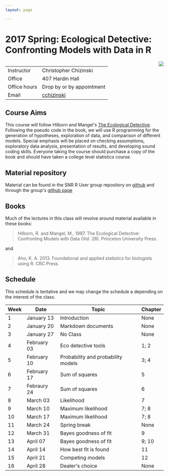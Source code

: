 ```yaml
---
layout: page

---
```


# 2017 Spring:  Ecological Detective:  Confronting Models with Data in R

<img style="float: right;" src="/SNR_R_Group/figs/R.jpeg">

|   |   | 
|---|---|
| Instructor  |  Christopher Chizinski | 
| Office | 407 Hardin Hall  | 
| Office hours | Drop by or by appointment  | 
| Email  | [cchizinski](mailto:cchizinski2@unl.edu)


## Course Aims
This course will follow Hilborn and Mangel's [The Ecological Detective](http://press.princeton.edu/titles/5987.html).  Following the pseudo code in the book, we will use R programming for the generation of hypotheses, exploration of data, and comparison of different models. Special emphasis will be placed on checking assumptions, exploratory data analysis, presentation of results, and developing sound coding skills.  Everyone taking the course should purchase a copy of the book and should have taken a college level statistics course. 

## Material repository

Material can be found in the SNR R User group repository on [github](https://github.com/chrischizinski/SNR_R_Group) and through the group's [github page](https://chrischizinski.github.io/SNR_R_Group/)

## Books

Much of the lectures in this class will revolve around material available in these books:

> Hilborn, R. and Mangel, M., 1997. The Ecological Detective: Confronting Models with Data (Vol. 28). Princeton University Press.

and

> Aho, K. A. 2013. Foundational and applied statistics for biologists using R. CRC Press.

## Schedule

This schedule is tentative and we may change the schedule a depending on the interest of the class.  

| Week  |  Date |  Topic | Chapter |
|---|---|---|---|
| 1 | January 13 | Introduction | None |
| 2 | January 20 | Markdown documents | None |
| 3 | January 27 | No Class | None |
| 4 | February 03 | Eco detective tools | 1; 2 |
| 5 | February 10 | Probability and probability models | 3; 4|
| 6 | February 17 | Sum of squares | 5|
| 7 | Febraury 24 | Sum of squares | 6|
| 8 | March 03 | Likelihood | 7 |
| 9 | March 10 | Maximum likelihood | 7; 8|
| 10 | March 17 | Maximum likelihood | 7; 8| 
| 11 | March 24 | Spring break |  None |
| 12 | March 31 |  Bayes goodness of fit | 9 |
| 13 | April 07 | Bayes goodness of fit | 9; 10 |
| 14 | April 14 | How best fit is found | 11 |
| 15 | April 21 |  Competing models  | 12 |
| 16 | April 28 | Dealer's choice | None |
